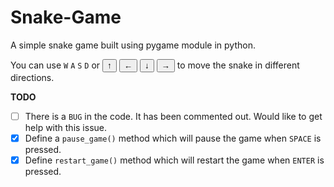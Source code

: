 # Snake-Game
 A simple snake game built using pygame module in python.<br>

 You can use `W` `A` `S` `D` or <button>&uarr;</button> <button>&larr;</button> <button>&darr;</button> <button>&rarr;</button> to move the snake in different directions.
 

<b>TODO</b><br>
- [ ] There is a `BUG` in the code. It has been commented out. Would like to get help with this issue.
- [x] Define a `pause_game()` method which will pause the game when `SPACE` is pressed.
- [x] Define `restart_game()` method which will restart the game when `ENTER` is pressed.